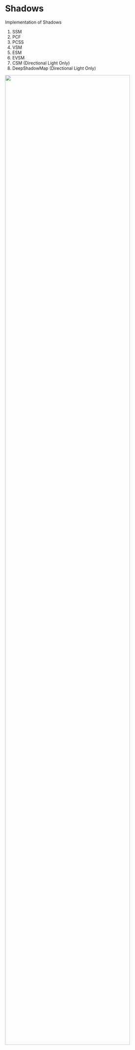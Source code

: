 # Shadows
Implementation of Shadows

1. SSM
2. PCF
3. PCSS
4. VSM
5. ESM
6. EVSM
7. CSM (Directional Light Only)
8. DeepShadowMap (Directional Light Only)

<img src="https://user-images.githubusercontent.com/6734453/64973194-86ab6280-d8e5-11e9-91a5-cbcc8d0e1fce.png" width="90%"></img>
